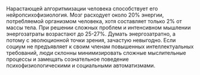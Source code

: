 Нарастающей алгоритмизации человека способствует его нейропсихофизиология. Мозг расходует около 20% энергии, потребляемой организмом человека, хотя составляет только 2% от массы тела. При решении сложных проблем и интенсивном мышлении энергозатраты возрастают до 25-27%. Думать энергозатратно, а потому с эволюционной точки зрения, зачастую невыгодно. Если социум не предъявляет к своим членам повышенных интеллектуальных требований, люди склонны минимизировать сложные мыслительные процессы и замещать сознательное поведение психофизиологическими и социальными автоматизмами.